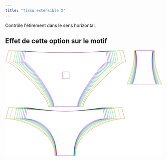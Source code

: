 ```yaml
---
title: "Tissu extensible X"
---
```


Contrôle l'étirement dans le sens horizontal.

## Effet de cette option sur le motif

![Cette image montre l'effet de cette option en superposant plusieurs variantes qui ont une valeur différente pour cette option](unice_fabricstretchx_sample.svg "Effet de cette option sur le motif")
